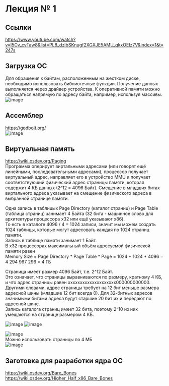 # Лекция № 1
## Ссылки
https://www.youtube.com/watch?v=I5Cv_cvTaw8&list=PL8_dzIbSKnugf2XGXJE5AMU_qkxOEIz7V&index=1&t=247s  

## Загрузка ОС
Для обращения к байтам, расположенным на жестком диске, необходимо использовать библиотечные функции. Получение данных выполняется через драйвер устройства. К оперативной памяти можно обращаться напрямую по адресу байта, например, используя массивы.
![image](https://github.com/alzoi/st_os/assets/20499566/1f2fca4b-017b-49e3-964d-0a7240172714)

## Ассемблер
https://godbolt.org/  
![image](https://github.com/alzoi/st_os/assets/20499566/20273a60-b6dc-4c7f-9d49-1d61f309490e)

## Виртуальная память
https://wiki.osdev.org/Paging  
Программа оперирует виртальными адресами (или говорят ещё линейными, последовательными адресами), процессор получает виртуальный адрес, направляет его в устройство MMU и получает соответствующий физический адрес страницы памяти, которая содержит 4 КБ данных (2^12 = 4096 Байт).
Смещение в младших битах виртального адреса указывает на смещение физического адреса в выбранной странице памяти.  

Одна запись в таблицых Page Directory (каталог страниц) и Page Table (таблица страниц) занимает 4 Байта (32 бита - машинное слово для архитектуры процессора x32 или ещё указывают x86).  
То есть в каталоге 4096 / 4 = 1024 записи, значит мы можем создать 1024 таблицы, которые могут адресовать каждая по 1024 страниц памяти.  
Запись в таблице памяти занимает 1 Байт.  
В x32 процессорах максимальный объём адресуемой физической памяти равен  
Memory Size = Page Directory * Page Table * Page = 1024 * 1024 * 4096 = 4 294 967 296 = 4 ГБ

Страница имеет размер 4096 Байт, т.е. 2^12 Байт.  
Это означает, что страницы выравниваются по размеру, кратному 4 КБ, и что адрес страницы равен xxxxxxxxxxxxxxxxxxxx000000000000. Другими словами, адрес страницы требует на 12 бит меньше размера адресной шины (младшие 12 бит всегда 0). Для 32-битных адресов значимыми битами адреса будут старшие 20 бит их и передают по адресной шине.  
Запись каталога страниц имеет 32 бита, поэтому 2^10 из них умещаются на странице размером 4 КБ.

![image](https://github.com/alzoi/st_os/assets/20499566/05438ec2-e56b-4654-9670-5dec2997f2df)
![image](https://github.com/alzoi/st_os/assets/20499566/4bac24dc-f86a-40ca-a8d4-719e369a26bd)

![image](https://github.com/alzoi/st_os/assets/20499566/8ee54cca-d845-4513-be6a-1f2d494cfe82)  
Можно использовать страницы по 4 МБ  
![image](https://github.com/alzoi/st_os/assets/20499566/2001b8f3-770c-47d5-bb7c-ff5085034c45)

## Заготовка для разработки ядра ОС
https://wiki.osdev.org/Bare_Bones
https://wiki.osdev.org/Higher_Half_x86_Bare_Bones
